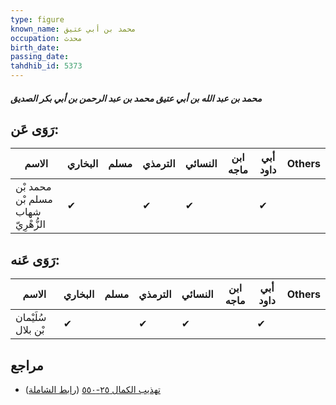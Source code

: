```yaml
---
type: figure
known_name: محمد بن أبي عتيق
occupation: محدث
birth_date:
passing_date:
tahdhib_id: 5373
---
```

##### محمد بن عبد الله بن أبي عتيق محمد بن عبد الرحمن بن أبي بكر الصديق

## رَوَى عَن:
| الاسم                              | البخاري | مسلم | الترمذي | النسائي | ابن ماجه | أبي داود | Others |
| ---------------------------------- | ------- | ---- | ------- | ------- | -------- | -------- | ------ |
| محمد بْن مسلم بْن شهاب الزُّهْرِيّ | ✔       |      | ✔       | ✔       |          | ✔        |        |
## رَوَى عَنه:
| الاسم              | البخاري | مسلم | الترمذي | النسائي | ابن ماجه | أبي داود | Others |
| ------------------ | ------- | ---- | ------- | ------- | -------- | -------- | ------ |
| سُلَيْمان بْن بلال | ✔       |      | ✔       | ✔       |          | ✔        |        |
## مراجع
- [تهذيب الكمال ٢٥-٥٥٠](obsidian://open?vault=Tahdhib-al-Kamal&file=Figures/٥٣٧٣-محمد%20بن%20عبد%20الله%20بن%20أبي%20عتيق%20محمد%20بن%20عبد%20الرحمن%20بن%20أبي%20بكر%20الصديق) ([رابط الشاملة](https://shamela.ws/book/3722/13643))
